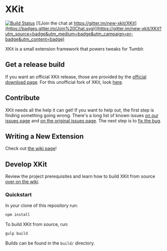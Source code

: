 # XKit


[![Build Status](https://travis-ci.org/new-xkit/XKit.svg?branch=master)](https://travis-ci.org/new-xkit/XKit) [![Join the chat at https://gitter.im/new-xkit/XKit](https://badges.gitter.im/Join%20Chat.svg)](https://gitter.im/new-xkit/XKit?utm_source=badge&utm_medium=badge&utm_campaign=pr-badge&utm_content=badge)

XKit is a small extension framework that powers tweaks for Tumblr.

## Get a release build
If you want an official XKit release, those are provided by the [official
download page](http://www.xkit.info/download). For this unofficial fork of
XKit, look [here](https://github.com/new-xkit/XKit/releases).

## Contribute
XKit needs all the help it can get! If you want to help out, the first step is
finding something going wrong. There's a long list of known issues
[on our issues page](https://github.com/new-xkit/XKit/issues) and
[on the original issues page](https://github.com/atesh/XKit/issues). The next step is to
[fix the bug](https://github.com/new-xkit/XKit/wiki/Fixing-a-bug).

## Writing a New Extension
Check out [the wiki page](https://github.com/new-xkit/XKit/wiki/Writing-a-New-Extension)!

## Develop XKit
Review the project prerequisites and learn how to build XKit from source [over on the wiki](/wiki/Build-XKit).

### Quickstart
In your clone of this repository run:

```sh
npm install
```

To build XKit from source, run:

```sh
gulp build
```

Builds can be found in the `build/` directory.
